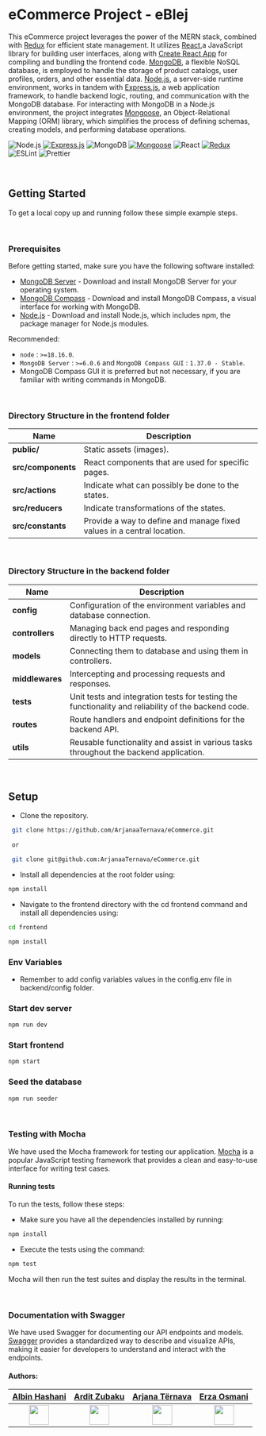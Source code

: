 # eCommerce Project - eBlej



This eCommerce project leverages the power of the MERN stack, combined with [Redux](https://redux.js.org/) for efficient state management. It utilizes [React](https://reactjs.org/),a JavaScript library for building user interfaces, along with [Create React App](https://create-react-app.dev/) for compiling and bundling the frontend code. [MongoDB](https://www.mongodb.com/), a flexible NoSQL database, is employed to handle the storage of product catalogs, user profiles, orders, and other essential data. [Node.js](https://nodejs.org/en), a server-side runtime environment, works in tandem with [Express.js](https://expressjs.com/), a web application framework, to handle backend logic, routing, and communication with the MongoDB database. For interacting with MongoDB in a Node.js environment, the project integrates [Mongoose](https://mongoosejs.com/), an Object-Relational Mapping (ORM) library, which simplifies the process of defining schemas, creating models, and performing database operations.

![Node.js](https://img.shields.io/badge/-Node.js-339933?logo=node.js&logoColor=white&style=for-the-badge) [![Express.js](https://img.shields.io/badge/-Express.js-000000?logo=express&logoColor=white&style=for-the-badge)](https://expressjs.com/) ![MongoDB](https://img.shields.io/badge/-MongoDB-47A248?logo=mongodb&logoColor=white&style=for-the-badge) [![Mongoose](https://img.shields.io/badge/-Mongoose-880000?logo=mongoose&logoColor=white&style=for-the-badge)](https://mongoosejs.com/)
![React](https://img.shields.io/badge/-React-61DAFB?logo=react&logoColor=white&style=for-the-badge) [![Redux](https://img.shields.io/badge/-Redux-764ABC?logo=redux&logoColor=white&style=for-the-badge)](https://redux.js.org/) ![ESLint](https://img.shields.io/badge/ESLint-4B3263?style=for-the-badge&logo=eslint&logoColor=white) ![Prettier](https://img.shields.io/badge/-Prettier-F7B93E?logo=prettier&logoColor=white&style=for-the-badge) 

&nbsp;

## Getting Started
To get a local copy up and running follow these simple example steps.


&nbsp;
### Prerequisites

Before getting started, make sure you have the following software installed:
- [MongoDB Server](https://www.mongodb.com/try/download/community) - Download and install MongoDB Server for your operating system.
- [MongoDB Compass](https://www.mongodb.com/try/download/compass) - Download and install MongoDB Compass, a visual interface for working with MongoDB.
- [Node.js](https://nodejs.org/en/download/) - Download and install Node.js, which includes npm, the package manager for Node.js modules.

 Recommended:
- `node` : `>=18.16.0`.
- `MongoDB Server`  : `>=6.0.6` and `MongoDB Compass GUI` : `1.37.0 - Stable`.
-  MongoDB Compass GUI it is preferred but not necessary, if you are familiar with writing commands in MongoDB.

&nbsp;

### Directory Structure in the frontend folder

| Name               | Description                                                                                        |
| ------------------ | -----------------------------------------------------------------------------------------------    |
| **public/**        | Static assets (images).                                                                            |
| **src/components** | React components that are used for specific pages.                                                 |
| **src/actions**    | Indicate what can possibly be done to the states.                                                  |
| **src/reducers**   | Indicate transformations of the states.                                                            |
| **src/constants**  | Provide a way to define and manage fixed values in a central location.                             |

&nbsp;

### Directory Structure in the backend folder

| Name               | Description                                                                                        |
| ------------------ | -----------------------------------------------------------------------------------------------    |
| **config**         | Configuration of the environment variables and database connection.                                |
| **controllers**    | Managing back end pages and responding directly to HTTP requests.                                  |
| **models**         | Connecting them to database and using them in controllers.                                         |
| **middlewares**    | Intercepting and processing requests and responses.                                                |
| **tests**          | Unit tests and integration tests for testing the functionality and reliability of the backend code.|
| **routes**         | Route handlers and endpoint definitions for the backend API.                                       |
| **utils**          | Reusable functionality and assist in various tasks throughout the backend application.             |

&nbsp;

## Setup
- Clone the repository.

```bash
 git clone https://github.com/ArjanaaTernava/eCommerce.git 
 
 or

 git clone git@github.com:ArjanaaTernava/eCommerce.git
```
- Install all dependencies at the root folder using: 
```bash
npm install
```


- Navigate to the frontend directory with the cd frontend command and install all dependencies using:
```bash
cd frontend

npm install
```



### Env Variables
- Remember to add config variables values in the config.env file in backend/config folder.



### Start dev server
```bash
npm run dev
```



### Start frontend 
```bash
npm start
```



### Seed the database
```bash
npm run seeder
```

&nbsp;


### Testing with Mocha

We have used the Mocha framework for testing our application. [Mocha](https://mochajs.org/) is a popular JavaScript testing framework that provides a clean and easy-to-use interface for writing test cases.

#### Running tests

To run the tests, follow these steps:
- Make sure you have all the dependencies installed by running:
```bash
npm install
```
- Execute the tests using the command:
```bash
npm test
```
Mocha will then run the test suites and display the results in the terminal.

&nbsp;

### Documentation with Swagger

We have used Swagger for documenting our API endpoints and models. 
[Swagger](https://swagger.io/docs/) provides a standardized way to describe and visualize APIs, making it easier for developers to understand and interact with the endpoints.




#### Authors:

<div align="left">

| [Albin Hashani](https://github.com/AlbinHashanii) | [Ardit Zubaku](https://github.com/ArditZubaku) | [Arjana Tërnava](https://github.com/ArjanaaTernava) | [Erza Osmani](https://github.com/erzaosmani) |
| :---: | :---: | :---: | :---: |
| <img src="https://github.com/AlbinHashanii.png" width="40" height="40"> | <img src="https://github.com/ArditZubaku.png" width="40" height="40"> | <img src="https://github.com/ArjanaaTernava.png" width="40" height="40"> | <img src="https://github.com/erzaosmani.png" width="40" height="40"> |

</div>


